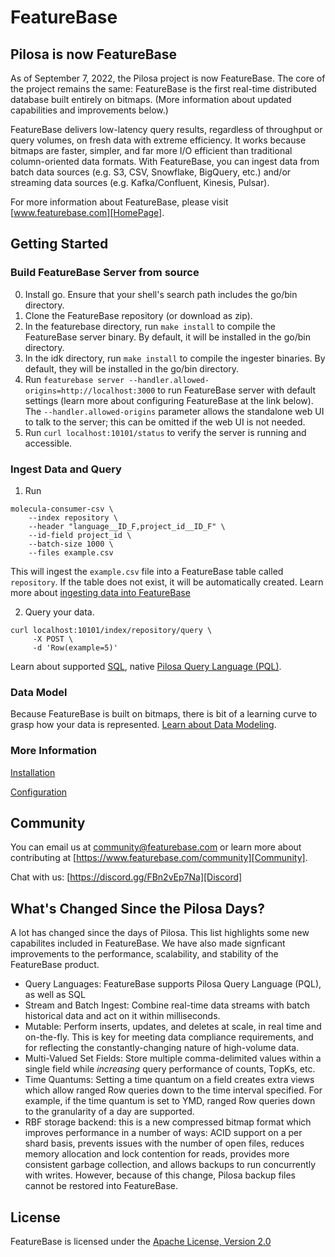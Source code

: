 # FeatureBase

## Pilosa is now FeatureBase

As of September 7, 2022, the Pilosa project is now FeatureBase. The core of the project remains the same: FeatureBase is the first real-time distributed database built entirely on bitmaps. (More information about updated capabilities and improvements below.)

FeatureBase delivers low-latency query results, regardless of throughput or query volumes, on fresh data with extreme efficiency. It works because bitmaps are faster, simpler, and far more I/O efficient than traditional column-oriented data formats. With FeatureBase, you can ingest data from batch data sources (e.g. S3, CSV, Snowflake, BigQuery, etc.) and/or streaming data sources (e.g. Kafka/Confluent, Kinesis, Pulsar).

For more information about FeatureBase, please visit [www.featurebase.com][HomePage].

## Getting Started

### Build FeatureBase Server from source

0. Install go. Ensure that your shell's search path includes the go/bin directory.
1. Clone the FeatureBase repository (or download as zip).
2. In the featurebase directory, run `make install` to compile the FeatureBase server binary. By default, it will be installed in the go/bin directory.
3. In the idk directory, run `make install` to compile the ingester binaries. By default, they will be installed in the go/bin directory.
4. Run `featurebase server --handler.allowed-origins=http://localhost:3000` to run FeatureBase server with default settings (learn more about configuring FeatureBase at the link below). The `--handler.allowed-origins` parameter allows the standalone web UI to talk to the server; this can be omitted if the web UI is not needed.
5. Run `curl localhost:10101/status` to verify the server is running and accessible.

### Ingest Data and Query

1. Run 
```
molecula-consumer-csv \
    --index repository \
    --header "language__ID_F,project_id__ID_F" \
    --id-field project_id \
    --batch-size 1000 \
    --files example.csv
```

This will ingest the `example.csv` file into a FeatureBase table called `repository`. If the table does not exist, it will be automatically created. Learn more about [ingesting data into FeatureBase][Ingest]

2. Query your data. 
```
curl localhost:10101/index/repository/query \
     -X POST \
     -d 'Row(example=5)'
```
Learn about supported [SQL][SQL], native [Pilosa Query Language (PQL)][PQL].

### Data Model

Because FeatureBase is built on bitmaps, there is bit of a learning curve to grasp how your data is represented. 
[Learn about Data Modeling][DataModel].

### More Information

[Installation][Install]

[Configuration][Config]

## Community

You can email us at community@featurebase.com or learn more about contributing at [https://www.featurebase.com/community][Community].

Chat with us: [https://discord.gg/FBn2vEp7Na][Discord]

## What's Changed Since the Pilosa Days? 

A lot has changed since the days of Pilosa. This list highlights some new capabilites included in FeatureBase. We have also made signficant improvements to the performance, scalability, and stability of the FeatureBase product. 

* Query Languages: FeatureBase supports Pilosa Query Language (PQL), as well as SQL
* Stream and Batch Ingest: Combine real-time data streams with batch historical data and act on it within milliseconds.
* Mutable: Perform inserts, updates, and deletes at scale, in real time and on-the-fly. This is key for meeting data compliance requirements, and for reflecting the constantly-changing nature of high-volume data.
* Multi-Valued Set Fields: Store multiple comma-delimited values within a single field while *increasing* query performance of counts, TopKs, etc.
* Time Quantums: Setting a time quantum on a field creates extra views which allow ranged Row queries down to the time interval specified. For example, if the time quantum is set to YMD, ranged Row queries down to the granularity of a day are supported.
* RBF storage backend: this is a new compressed bitmap format which improves performance in a number of ways: ACID support on a per shard basis, prevents issues with the number of open files, reduces memory allocation and lock contention for reads, provides more consistent garbage collection, and allows backups to run concurrently with writes. However, because of this change, Pilosa backup files cannot be restored into FeatureBase.

## License

FeatureBase is licensed under the [Apache License, Version 2.0][License]

[Community]: http://www.featurebase.com/community?utm_campaign=Open%20Source&utm_source=GitHub
[Config]: https://docs.featurebase.com/community/community-setup/featurebase-configuration?utm_campaign=Open%20Source&utm_source=GitHub
[DataModel]: https://docs.featurebase.com/concepts/data-modeling-overview?utm_campaign=Open%20Source&utm_source=GitHub
[Discord]: https://discord.gg/FBn2vEp7Na
[HomePage]: http://featurebase.com?utm_campaign=Open%20Source&utm_source=GitHub
[Ingest]: https://docs.featurebase.com/community/community-data-ingestion/ingesters?utm_campaign=Open%20Source&utm_source=GitHub
[Install]: https://docs.featurebase.com/community/community-setup/community-install-config?utm_campaign=Open%20Source&utm_source=GitHub
[License]: http://www.apache.org/licenses/LICENSE-2.0
[PQL]: https://docs.featurebase.com/pql-guide/pql-introduction?utm_campaign=Open%20Source&utm_source=GitHub
[SQL]: https://docs.featurebase.com/sql-preview/sql-preview?utm_campaign=Open%20Source&utm_source=GitHub
